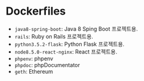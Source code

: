 # Dockerfiles

- `java8-spring-boot`: Java 8 Sping Boot 프로젝트용.
- `rails`: Ruby on Rails 프로젝트용.
- `python3.5.2-flask`: Python Flask 프로젝트용.
- `node8.5.0-react-nginx`: React 프로젝트용.
- `phpenv`: phpenv
- `phpdoc`: phpDocumentator
- `geth`: Ethereum
